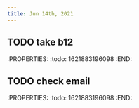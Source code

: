```yaml
---
title: Jun 14th, 2021
---
```


## TODO take b12
:PROPERTIES:
:todo: 1621883196098
:END:
## TODO check email
:PROPERTIES:
:todo: 1621883196098
:END:

